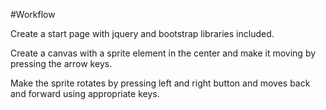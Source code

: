 #Workflow

Create a start page with jquery and bootstrap libraries included.

Create a canvas with a sprite element in the center and make it moving by pressing the arrow keys.

Make the sprite rotates by pressing left and right button and moves back and forward using appropriate keys.
